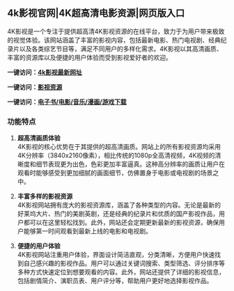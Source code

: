 <h2>4k影视官网|4K超高清电影资源|网页版入口</h2>

4K影视是一个专注于提供超高清4K影视资源的在线平台，致力于为用户带来极致的视觉体验。该网站涵盖了丰富的影视内容，包括最新电影、热门电视剧、经典纪录片以及各类综艺节目等，满足不同用户的多样化需求。4K影视以其高清画质、丰富的资源库以及便捷的用户体验而受到影视爱好者的欢迎。

<p><strong>一键访问：</strong><a href="https://www.rymdh.com/sites/14348.html" target="_blank" ><strong>4k影视最新网址</strong></a></p>
<p><strong>一键访问：</strong><a href="https://www.rymdh.com/favorites/yingshizaixiankan" target="_blank" ><strong>影视资源</strong></a></p>
<p><strong>一键访问：</strong><a href="https://wangpanziyuan.pages.dev/" target="_blank" ><strong>电子书/电影/音乐/漫画/游戏下载</strong></a></p>

### 功能特点
1. **超高清画质体验**  
   4K影视的核心优势在于其提供的超高清画质。网站上的所有影视资源均采用4K分辨率（3840x2160像素），相比传统的1080p全高清视频，4K视频的清晰度和细节表现更为出色，色彩更加丰富逼真。这种高分辨率的画质让用户在观看时能够感受到更加细腻的画面细节，仿佛置身于电影或电视剧的场景之中。

2. **丰富多样的影视资源**  
   4K影视网站拥有庞大的影视资源库，涵盖了各种类型的内容。无论是最新的好莱坞大片、热门的美剧英剧，还是经典的纪录片和优质的国产影视作品，用户都可以在这里轻松找到。此外，网站还会定期更新最新的影视资源，确保用户能够第一时间观看到最新上线的电影和电视剧。

3. **便捷的用户体验**  
   4K影视网站注重用户体验，界面设计简洁直观，分类清晰，方便用户快速找到自己感兴趣的影视作品。用户可以通过关键词搜索、类型筛选、评分排序等多种方式快速定位到想要观看的内容。此外，网站还提供了详细的影视信息，包括剧情简介、演职员表、用户评分等，帮助用户更好地选择影视作品。

